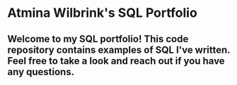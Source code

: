 # Atmina Wilbrink's SQL Portfolio

## Welcome to my SQL portfolio! This code repository contains examples of SQL I've written. Feel free to take a look and reach out if you have any questions.
